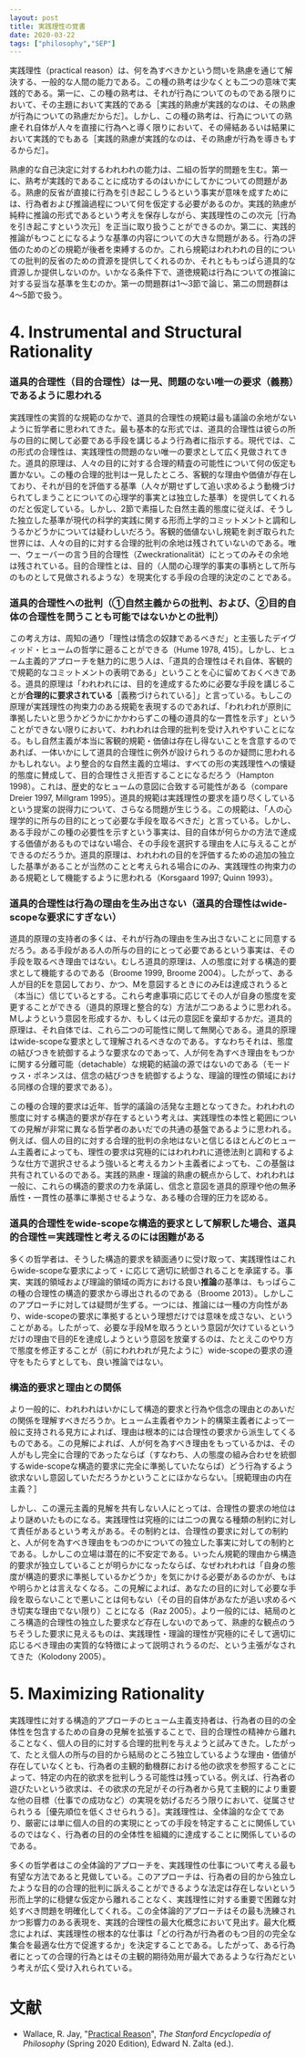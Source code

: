 ```yaml
---
layout: post
title: 実践理性の覚書
date: 2020-03-22
tags: ["philosophy","SEP"]
---
```


実践理性（practical reason）は、何を為すべきかという問いを熟慮を通じて解決する、一般的な人間の能力である。この種の熟考は少なくとも二つの意味で実践的である。第一に、この種の熟考は、それが行為についてのものである限りにおいて、その主題において実践的である［実践的熟慮が実践的なのは、その熟慮が行為についての熟慮だからだ］。しかし、この種の熟考は、行為についての熟慮それ自体が人々を直接に行為へと導く限りにおいて、その帰結あるいは結果において実践的でもある［実践的熟慮が実践的なのは、その熟慮が行為を導きもするからだ］。

熟慮的な自己決定に対するわれわれの能力は、二組の哲学的問題を生む。第一に、熟考が実践的であることに成功するのはいかにしてかについての問題がある。熟慮的反省が直接に行為を引き起こしうるという事実が意味を成すためには、行為者および推論過程について何を仮定する必要があるのか。実践的熟慮が純粋に推論の形式であるという考えを保存しながら、実践理性のこの次元［行為を引き起こすという次元］を正当に取り扱うことができるのか。第二に、実践的推論がもつことになるような基準の内容についての大きな問題がある。行為の評価のためのどの規範が後者を束縛するのか。これら規範はわれわれの目的についての批判的反省のための資源を提供してくれるのか、それとももっぱら道具的な資源しか提供しないのか。いかなる条件下で、道徳規範は行為についての推論に対する妥当な基準を生むのか。第一の問題群は1〜3節で論じ、第二の問題群は4〜5節で扱う。

# 4. Instrumental and Structural Rationality
### 道具的合理性（目的合理性）は一見、問題のない唯一の要求（義務）であるように思われる
実践理性の実質的な規範のなかで、道具的合理性の規範は最も議論の余地がないように哲学者に思われてきた。最も基本的な形式では、道具的合理性は彼らの所与の目的に関して必要である手段を講じるよう行為者に指示する。現代では、この形式の合理性は、実践理性の問題のない唯一の要求として広く見做されてきた。道具的原理は、人々の目的に対する合理的精査の可能性について何の仮定も置かない。この種の合理的批判は一見したところ、客観的な理由や価値が存在しており、それが目的を評価する基準（人々が期せずして追い求めるよう動機づけられてしまうことについての心理学的事実とは独立した基準）を提供してくれるのだと仮定している。しかし、2節で素描した自然主義的態度に従えば、そうした独立した基準が現代の科学的実践に関する形而上学的コミットメントと調和しうるかどうかについては疑わしいだろう。客観的価値ないし規範を剥ぎ取られた世界には、人々の目的に対する合理的批判の余地は残されていないのである。唯一、ウェーバーの言う目的合理性（Zweckrationalität）にとってのみその余地は残されている。目的合理性とは、目的（人間の心理学的事実の事柄として所与のものとして見做されるような）を現実化する手段の合理的決定のことである。

### 道具的合理性への批判（①自然主義からの批判、および、②目的自体の合理性を問うことも可能ではないかとの批判）
この考え方は、周知の通り「理性は情念の奴隷であるべきだ」と主張したデイヴィッド・ヒュームの哲学に遡ることができる（Hume 1978, 415）。しかし、ヒューム主義的アプローチを魅力的に思う人は、「道具的合理性はそれ自体、客観的で規範的なコミットメントの表明である」ということを心に留めておくべきである。道具的原理は「われわれには、目的を達成するために必要な手段を講じることが**合理的に要求されている**［義務づけられている］」と言っている。もしこの原理が実践理性の拘束力のある規範を表現するのであれば、「われわれが原則に準拠したいと思うかどうかにかかわらずこの種の道具的な一貫性を示す」ということができない限りにおいて、われわれは合理的批判を受け入れやすいことになる。もし自然主義が本当に客観的規範・価値は存在し得ないことを含意するのであれば、一体いかにして道具的合理性に例外が設けられうるのか疑問に思われるかもしれない。より整合的な自然主義的立場は、すべての形の実践理性への懐疑的態度に賛成して、目的合理性さえ拒否することになるだろう（Hampton 1998）。これは、歴史的なヒュームの意図に合致する可能性がある（compare Dreier 1997, Millgram 1995）。道具的規範は実践理性の要求を語り尽くしているという提案の説得力について、さらなる問題が生じうる。この規範は、「人の心理学的に所与の目的にとって必要な手段を取るべきだ」と言っている。しかし、ある手段がこの種の必要性を示すという事実は、目的自体が何らかの方法で達成する価値があるものではない場合、その手段を選択する理由を人に与えることができるのだろうか。道具的原理は、われわれの目的を評価するための追加の独立した基準があることが当然のことと考えられる場合にのみ、実践理性の拘束力のある規範として機能するように思われる（Korsgaard 1997; Quinn 1993）。

### 道具的合理性は行為の理由を生み出さない（道具的合理性はwide-scopeな要求にすぎない）
道具的原理の支持者の多くは、それが行為の理由を生み出さないことに同意するだろう。ある手段がある人の所与の目的にとって必要であるという事実は、その手段を取るべき理由ではない。むしろ道具的原理は、人の態度に対する構造的要求として機能するのである（Broome 1999, Broome 2004）。したがって、ある人が目的Eを意図しており、かつ、Mを意図するときにのみEは達成されうると（本当に）信じているとする。これら考慮事項に応じてその人が自身の態度を変更することができる（道具的原理と整合的な）方法が二つあるように思われる。Mしようという意図を形成するか、もしくは元の意図Eを棄却するかだ。道具的原理は、それ自体では、これら二つの可能性に関して無関心である。道具的原理はwide-scopeな要求として理解されるべきなのである。すなわちそれは、態度の結びつきを統御するような要求なのであって、人が何を為すべき理由をもつかに関する分離可能（detachable）な規範的結論の源ではないのである（モードゥス・ポネンスは、信念の結びつきを統御するような、理論的理性の領域における同様の合理的要求である）。

この種の合理的要求は近年、哲学的議論の活発な主題となってきた。われわれの態度に対する構造的要求が存在するという考えは、実践理性の本性と範囲についての見解が非常に異なる哲学者のあいだでの共通の基盤であるように思われる。例えば、個人の目的に対する合理的批判の余地はないと信じるほとんどのヒューム主義者によっても、理性の要求は究極的にはわれわれに道徳法則と調和するような仕方で選択させるよう強いると考えるカント主義者によっても、この基盤は共有されているのである。実践的熟慮・理論的熟慮の観点からして、われわれは一般に、これらの構造的要求の力を承諾し、信念と意図を道具的原理や他の無矛盾性・一貫性の基準に準拠させるような、ある種の合理的圧力を認める。

### 道具的合理性をwide-scopeな構造的要求として解釈した場合、道具的合理性＝実践理性と考えるのには困難がある
多くの哲学者は、そうした構造的要求を額面通りに受け取って、実践理性はこれらwide-scopeな要求によって・に応じて適切に統御されることを承諾する。事実、実践的領域および理論的領域の両方における良い**推論**の基準は、もっぱらこの種の合理性の構造的要求から導出されるのである（Broome 2013）。しかしこのアプローチに対しては疑問が生ずる。一つには、推論には一種の方向性があり、wide-scopeの要求に準拠するという理想だけでは意味を成さない、ということがある。したがって、必要な手段Mを取ろうという意図が欠けているというだけの理由で目的Eを達成しようという意図を放棄するのは、たとえこのやり方で態度を修正することが（前にわれわれが見たように）wide-scopeの要求の遵守をもたらすとしても、良い推論ではない。

### 構造的要求と理由との関係
より一般的に、われわれはいかにして構造的要求と行為や信念の理由とのあいだの関係を理解すべきだろうか。ヒューム主義者やカント的構築主義者によって一般に支持される見方によれば、理由は根本的には合理性の要求から派生してくるものである。この見解によれば、人が何を為すべき理由をもっているかは、その人がもし完全に合理的であったならば（すなわち、人の態度の組み合わせを統御するwide-scopeな構造的要求に完全に準拠していたならば）どう行為するよう欲求ないし意図していただろうかということにほかならない。［規範理由の内在主義？］

しかし、この還元主義的見解を共有しない人にとっては、合理性の要求の地位はより謎めいたものになる。実践理性は究極的には二つの異なる種類の制約に対して責任があるという考えがある。その制約とは、合理性の要求に対しての制約と、人が何を為すべき理由をもつのかについての独立した事実に対しての制約とである。しかしこの立場は潜在的に不安定である。いったん規範的理由から構造的要求が独立していることが明らかになったならば、なぜわれわれは「自身の態度が構造的要求に準拠しているかどうか」を気にかける必要があるのかが、もはや明らかとは言えなくなる。この見解によれば、あなたの目的に対して必要な手段を取らないことで悪いことは何もない（その目的自体があなたが追い求めるべき切実な理由でない限り）ことになる（Raz 2005）。より一般的には、結局のところ構造的合理性の独立した要求など存在しないのであって、熟慮的な観点のうちそうした要求に見えるものは、実践理性・理論的理性が究極的にそして適切に応じるべき理由の実質的な特徴によって説明されうるのだ、という主張がなされてきた（Kolodony 2005）。

# 5. Maximizing Rationality
実践理性に対する構造的アプローチのヒューム主義支持者は、行為者の目的の全体性を包含するための自身の見解を拡張することで、目的合理性の精神から離れることなく、個人の目的に対する合理的批判を与えようと試みてきた。したがって、たとえ個人の所与の目的から結局のところ独立しているような理由・価値が存在していなくとも、行為者の主観的動機群における他の欲求を参照することによって、特定の内在的欲求を批判しうる可能性は残っている。例えば、行為者の遊びたいという欲求は、その欲求の充足がその行為者から見て主観的により重要な他の目標（仕事での成功など）の実現を妨げるだろう限りにおいて、従属させられうる［優先順位を低くさせられうる］。実践理性は、全体論的な企てであり、厳密には単に個人の目的の実現にとっての手段を特定することに関係しているのではなく、行為者の目的の全体性を組織的に達成することに関係しているのである。

多くの哲学者はこの全体論的アプローチを、実践理性の仕事について考える最も有望な方法であると見做している。このアプローチは、行為者の目的から独立したような目的の合理的批判に訴えることができるような法定は存在しないという形而上学的に穏健な仮定から離れることなく、実践理性に対する重要で困難な対処すべき問題を明確化してくれる。この全体論的アプローチはその最も洗練されかつ影響力のある表現を、実践的合理性の最大化概念において見出す。最大化概念によれば、実践理性の根本的な仕事は「どの行為が行為者のもつ目的の完全な集合を最適な仕方で促進するか」を決定することである。したがって、ある行為者にとっての合理的行為とはその主観的期待効用が最大であるような行為だという考えが広く受け入れられている。

# 文献
- Wallace, R. Jay, "[Practical Reason](https://plato.stanford.edu/archives/spr2020/entries/practical-reason/)", *The Stanford Encyclopedia of Philosophy* (Spring 2020 Edition), Edward N. Zalta (ed.).
